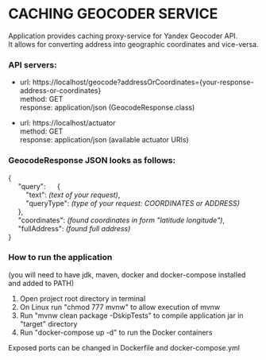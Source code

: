 # CACHING GEOCODER SERVICE

Application provides caching proxy-service for Yandex Geocoder API. <br />
It allows for converting address into geographic coordinates and vice-versa.

###  API servers:
- url: https://localhost/geocode?addressOrCoordinates={your-response-address-or-coordinates} <br />
  method: GET <br />
  response: application/json (GeocodeResponse.class)

- url: https://localhost/actuator <br />
  method: GET <br />
  response: application/json (available actuator URIs)

###  GeocodeResponse JSON looks as follows:
{<br />
&nbsp;&nbsp;&nbsp;&nbsp;  "query":
&nbsp;&nbsp;&nbsp;&nbsp;  {<br />
&nbsp;&nbsp;&nbsp;&nbsp;&nbsp;&nbsp;&nbsp;&nbsp;    "text": *(text of your request)*,<br />
&nbsp;&nbsp;&nbsp;&nbsp;&nbsp;&nbsp;&nbsp;&nbsp;    "queryType": *(type of your request: COORDINATES or ADDRESS)*<br />
&nbsp;&nbsp;&nbsp;&nbsp;  },<br />
&nbsp;&nbsp;&nbsp;&nbsp;    "coordinates": *(found coordinates in form "latitude longitude")*,<br />
&nbsp;&nbsp;&nbsp;&nbsp;    "fullAddress": *(found full address)*<br />
}


###  How to run the application
(you will need to have jdk, maven, docker and docker-compose installed and added to PATH)

1) Open project root directory in terminal
2) On Linux run "chmod 777 mvnw" to allow execution of mvnw
3) Run "mvnw clean package -DskipTests" to compile application jar in "target" directory
4) Run "docker-compose up -d" to run the Docker containers

Exposed ports can be changed in Dockerfile and docker-compose.yml